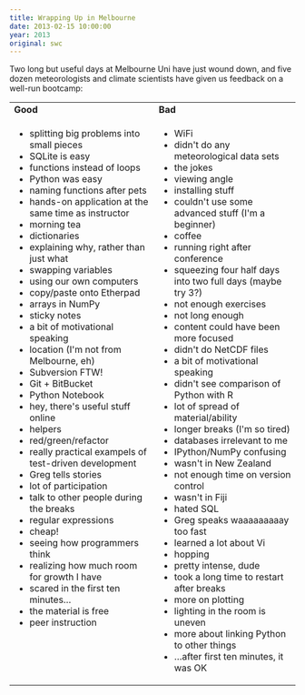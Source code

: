```yaml
---
title: Wrapping Up in Melbourne
date: 2013-02-15 10:00:00
year: 2013
original: swc
---
```

<p>Two long but useful days at Melbourne Uni have just wound down, and five dozen meteorologists and climate scientists have given us feedback on a well-run bootcamp:</p>
<table class="centered">
  <tr>
    <td><strong>Good</strong></td>
    <td><strong>Bad</strong></td>
  </tr>
  <tr>
    <td valign="top">
      <ul>
        <li>splitting big problems into small pieces</li>
        <li>SQLite is easy</li>
        <li>functions instead of loops</li>
        <li>Python was easy</li>
        <li>naming functions after pets</li>
        <li>hands-on application at the same time as instructor</li>
        <li>morning tea</li>
        <li>dictionaries</li>
        <li>explaining why, rather than just what</li>
        <li>swapping variables</li>
        <li>using our own computers</li>
        <li>copy/paste onto Etherpad</li>
        <li>arrays in NumPy</li>
        <li>sticky notes</li>
        <li>a bit of motivational speaking</li>
        <li>location (I'm not from Melbourne, eh)</li>
        <li>Subversion FTW!</li>
        <li>Git + BitBucket</li>
        <li>Python Notebook</li>
        <li>hey, there's useful stuff online</li>
        <li>helpers</li>
        <li>red/green/refactor</li>
        <li>really practical exampels of test-driven development</li>
        <li>Greg tells stories</li>
        <li>lot of participation</li>
        <li>talk to other people during the breaks</li>
        <li>regular expressions</li>
        <li>cheap!</li>
        <li>seeing how programmers think</li>
        <li>realizing how much room for growth I have</li>
        <li>scared in the first ten minutes…</li>
        <li>the material is free</li>
        <li>peer instruction</li>
      </ul>
    </td>
    <td valign="top">
      <ul>
        <li>WiFi</li>
        <li>didn't do any meteorological data sets</li>
        <li>the jokes</li>
        <li>viewing angle</li>
        <li>installing stuff</li>
        <li>couldn't use some advanced stuff (I'm a beginner)</li>
        <li>coffee</li>
        <li>running right after conference</li>
        <li>squeezing four half days into two full days (maybe try 3?)</li>
        <li>not enough exercises</li>
        <li>not long enough</li>
        <li>content could have been more focused</li>
        <li>didn't do NetCDF files</li>
        <li>a bit of motivational speaking</li>
        <li>didn't see comparison of Python with R</li>
        <li>lot of spread of material/ability</li>
        <li>longer breaks (I'm so tired)</li>
        <li>databases irrelevant to me</li>
        <li>IPython/NumPy confusing</li>
        <li>wasn't in New Zealand</li>
        <li>not enough time on version control</li>
        <li>wasn't in Fiji</li>
        <li>hated SQL</li>
        <li>Greg speaks waaaaaaaaay too fast</li>
        <li>learned a lot about Vi</li>
        <li>hopping</li>
        <li>pretty intense, dude</li>
        <li>took a long time to restart after breaks</li>
        <li>more on plotting</li>
        <li>lighting in the room is uneven</li>
        <li>more about linking Python to other things</li>
        <li>…after first ten minutes, it was OK</li>
      </ul>
    </td>
  </tr>
</table>
